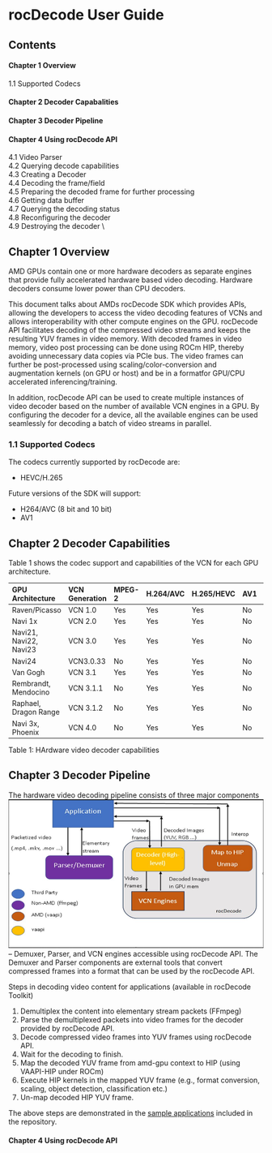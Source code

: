# rocDecode User Guide

## Contents

#### Chapter 1 Overview
1.1 Supported Codecs
#### Chapter 2 Decoder Capabalities
#### Chapter 3 Decoder Pipeline
#### Chapter 4 Using rocDecode API
4.1 Video Parser \
4.2 Querying decode capabilities \
4.3 Creating a Decoder \
4.4 Decoding the frame/field \
4.5 Preparing the decoded frame for further processing \
4.6 Getting data buffer \
4.7 Querying the decoding status \
4.8 Reconfiguring the decoder \
4.9 Destroying the decoder \

## Chapter 1 Overview
AMD GPUs contain one or more hardware decoders as separate engines that provide fully accelerated hardware based video decoding. Hardware decoders consume lower power than CPU decoders. 

This document talks about AMDs rocDecode SDK which provides APIs, allowing the developers to access the video decoding features of VCNs and allows interoperability with other compute engines on the GPU. rocDecode API facilitates decoding of the compressed video streams and keeps the resulting YUV frames in video memory. With decoded frames in video memory, video post processing can 
be done using ROCm HIP, thereby avoiding unnecessary data copies via PCIe bus. The video frames can further be post-processed using scaling/color-conversion and augmentation kernels (on GPU or host) and be in a formatfor GPU/CPU accelerated inferencing/training.

In addition, rocDecode API can be used to create multiple instances of video decoder based on the number of available VCN engines in a GPU. By configuring the decoder for a device, all the available engines can be used seamlessly for decoding a batch of video streams in parallel.

### 1.1 Supported Codecs
The codecs currently supported by rocDecode are:
* HEVC/H.265

Future versions of the SDK will support:
* H264/AVC (8 bit and 10 bit)
* AV1


## Chapter 2 Decoder Capabilities

Table 1 shows the codec support and capabilities of the VCN for each GPU architecture.

|GPU Architecture        |VCN Generation | MPEG-2 | H.264/AVC | H.265/HEVC | AV1  | VP8/VP9 | JPEG |
| :---                   | :---          | :---   | :---      | :---       | :--- | :---    | :--- |
| Raven/Picasso          | VCN 1.0       | Yes    | Yes       | Yes        | No   | Yes     | Yes  |
| Navi 1x                | VCN 2.0       | Yes    | Yes       | Yes        | No   | Yes     | Yes  |
| Navi21, Navi22, Navi23 | VCN 3.0       | Yes    | Yes       | Yes        | No   | Yes     | Yes  |
| Navi24                 | VCN3.0.33     | No     | Yes       | Yes        | No   | Yes     | No   |
| Van Gogh               | VCN 3.1       | Yes    | Yes       | Yes        | No   | Yes     | No   |
| Rembrandt, Mendocino   | VCN 3.1.1     | No     | Yes       | Yes        | No   | Yes     | No   |
| Raphael, Dragon Range  | VCN 3.1.2     | No     | Yes       | Yes        | No   | No      | Yes  |
| Navi 3x, Phoenix       | VCN 4.0       | No     | Yes       | Yes        | No   | Yes     | Yes  |

Table 1: HArdware video decoder capabilities

## Chapter 3 Decoder Pipeline

The hardware video decoding pipeline consists of three major components ![Fig. 1](data/VideoDecoderPipeline.PNG) – Demuxer, Parser, and VCN engines accessible using rocDecode API. The Demuxer and Parser components are external tools that convert compressed frames into a format that can be used by the rocDecode API.

Steps in decoding video content for applications (available in rocDecode Toolkit)

1. Demultiplex the content into elementary stream packets (FFmpeg)
2. Parse the demultiplexed packets into video frames for the decoder provided by rocDecode API.
3. Decode compressed video frames into YUV frames using rocDecode API.
4. Wait for the decoding to finish.
5. Map the decoded YUV frame from amd-gpu context to HIP (using VAAPI-HIP under ROCm)
6. Execute HIP kernels in the mapped YUV frame (e.g., format conversion, scaling, object detection, classification etc.)
7. Un-map decoded HIP YUV frame.

The above steps are demonstrated in the [sample applications](../samples/) included in the repository.

#### Chapter 4 Using rocDecode API




